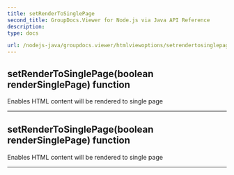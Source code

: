 ```yaml
---
title: setRenderToSinglePage
second_title: GroupDocs.Viewer for Node.js via Java API Reference
description: 
type: docs

url: /nodejs-java/groupdocs.viewer/htmlviewoptions/setrendertosinglepage/
---
```


## setRenderToSinglePage(boolean renderSinglePage)  function
Enables HTML content will be rendered to single page


---


## setRenderToSinglePage(boolean renderSinglePage)  function
Enables HTML content will be rendered to single page


---


